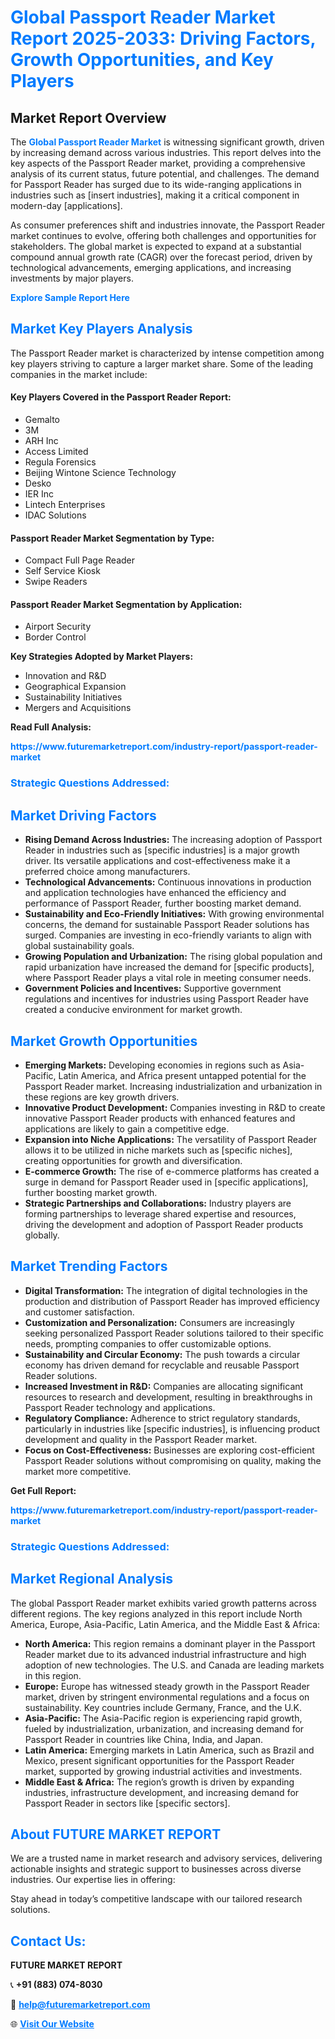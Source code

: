 <h1 style="color: #007BFF;">Global Passport Reader Market Report 2025-2033: Driving Factors, Growth Opportunities, and Key Players</h1>

<section id="overview">
<h2>Market Report Overview</h2>
<p>The <a href="https://www.futuremarketreport.com/industry-report/passport-reader-market" style="color: #007BFF; text-decoration: none;"><strong>Global Passport Reader Market</strong></a> is witnessing significant growth, driven by increasing demand across various industries. This report delves into the key aspects of the Passport Reader market, providing a comprehensive analysis of its current status, future potential, and challenges. The demand for Passport Reader has surged due to its wide-ranging applications in industries such as [insert industries], making it a critical component in modern-day [applications].</p>
<p>As consumer preferences shift and industries innovate, the Passport Reader market continues to evolve, offering both challenges and opportunities for stakeholders. The global market is expected to expand at a substantial compound annual growth rate (CAGR) over the forecast period, driven by technological advancements, emerging applications, and increasing investments by major players.</p>
</section>

<section id="overview">
<p><a href="https://www.futuremarketreport.com/request-sample/reportId=63812" style="color: #007BFF; text-decoration: none;"><strong>Explore Sample Report Here</strong></a></p>
</section>

<section id="key-players">
<h2 style="color: #007BFF;">Market Key Players Analysis</h2>
<p>The Passport Reader market is characterized by intense competition among key players striving to capture a larger market share. Some of the leading companies in the market include:</p>
<h4>Key Players Covered in the Passport Reader Report:</h4>
<ul><li>Gemalto</li><li>3M</li><li>ARH Inc</li><li>Access Limited</li><li>Regula Forensics</li><li>Beijing Wintone Science Technology</li><li>Desko</li><li>IER Inc</li><li>Lintech Enterprises</li><li>IDAC Solutions</li></ul>
<h4>Passport Reader Market Segmentation by Type:</h4>
<ul><li>Compact Full Page Reader</li><li>Self Service Kiosk</li><li>Swipe Readers</li></ul>

<h4>Passport Reader Market Segmentation by Application:</h4>
<ul><li>Airport Security</li><li>Border Control</li></ul>
<p><strong>Key Strategies Adopted by Market Players:</strong></p>
<ul>
<li>Innovation and R&D</li>
<li>Geographical Expansion</li>
<li>Sustainability Initiatives</li>
<li>Mergers and Acquisitions</li>
</ul>
</section>

<section>
<p><strong>Read Full Analysis: </strong></p><a href="https://www.futuremarketreport.com/industry-report/passport-reader-market" style="color: #007BFF; text-decoration: none;"><strong>https://www.futuremarketreport.com/industry-report/passport-reader-market</strong></a>
<h3 style="color: #007BFF;">Strategic Questions Addressed:</h3>
</section>

<section id="driving-factors">
<h2 style="color: #007BFF;">Market Driving Factors</h2>
<ul>
<li><strong>Rising Demand Across Industries:</strong> The increasing adoption of Passport Reader in industries such as [specific industries] is a major growth driver. Its versatile applications and cost-effectiveness make it a preferred choice among manufacturers.</li>
<li><strong>Technological Advancements:</strong> Continuous innovations in production and application technologies have enhanced the efficiency and performance of Passport Reader, further boosting market demand.</li>
<li><strong>Sustainability and Eco-Friendly Initiatives:</strong> With growing environmental concerns, the demand for sustainable Passport Reader solutions has surged. Companies are investing in eco-friendly variants to align with global sustainability goals.</li>
<li><strong>Growing Population and Urbanization:</strong> The rising global population and rapid urbanization have increased the demand for [specific products], where Passport Reader plays a vital role in meeting consumer needs.</li>
<li><strong>Government Policies and Incentives:</strong> Supportive government regulations and incentives for industries using Passport Reader have created a conducive environment for market growth.</li>
</ul>
</section>

<section id="growth-opportunities">
<h2 style="color: #007BFF;">Market Growth Opportunities</h2>
<ul>
<li><strong>Emerging Markets:</strong> Developing economies in regions such as Asia-Pacific, Latin America, and Africa present untapped potential for the Passport Reader market. Increasing industrialization and urbanization in these regions are key growth drivers.</li>
<li><strong>Innovative Product Development:</strong> Companies investing in R&D to create innovative Passport Reader products with enhanced features and applications are likely to gain a competitive edge.</li>
<li><strong>Expansion into Niche Applications:</strong> The versatility of Passport Reader allows it to be utilized in niche markets such as [specific niches], creating opportunities for growth and diversification.</li>
<li><strong>E-commerce Growth:</strong> The rise of e-commerce platforms has created a surge in demand for Passport Reader used in [specific applications], further boosting market growth.</li>
<li><strong>Strategic Partnerships and Collaborations:</strong> Industry players are forming partnerships to leverage shared expertise and resources, driving the development and adoption of Passport Reader products globally.</li>
</ul>
</section>

<section id="trending-factors">
<h2 style="color: #007BFF;">Market Trending Factors</h2>
<ul>
<li><strong>Digital Transformation:</strong> The integration of digital technologies in the production and distribution of Passport Reader has improved efficiency and customer satisfaction.</li>
<li><strong>Customization and Personalization:</strong> Consumers are increasingly seeking personalized Passport Reader solutions tailored to their specific needs, prompting companies to offer customizable options.</li>
<li><strong>Sustainability and Circular Economy:</strong> The push towards a circular economy has driven demand for recyclable and reusable Passport Reader solutions.</li>
<li><strong>Increased Investment in R&D:</strong> Companies are allocating significant resources to research and development, resulting in breakthroughs in Passport Reader technology and applications.</li>
<li><strong>Regulatory Compliance:</strong> Adherence to strict regulatory standards, particularly in industries like [specific industries], is influencing product development and quality in the Passport Reader market.</li>
<li><strong>Focus on Cost-Effectiveness:</strong> Businesses are exploring cost-efficient Passport Reader solutions without compromising on quality, making the market more competitive.</li>
</ul>
</section>

<section>
<p><strong>Get Full Report: </strong></p><a href="https://www.futuremarketreport.com/industry-report/passport-reader-market" style="color: #007BFF; text-decoration: none;"><strong>https://www.futuremarketreport.com/industry-report/passport-reader-market</strong></a>
<h3 style="color: #007BFF;">Strategic Questions Addressed:</h3>
</section>


<section id="regional-analysis">
<h2 style="color: #007BFF;">Market Regional Analysis</h2>
<p>The global Passport Reader market exhibits varied growth patterns across different regions. The key regions analyzed in this report include North America, Europe, Asia-Pacific, Latin America, and the Middle East & Africa:</p>
<ul>
<li><strong>North America:</strong> This region remains a dominant player in the Passport Reader market due to its advanced industrial infrastructure and high adoption of new technologies. The U.S. and Canada are leading markets in this region.</li>
<li><strong>Europe:</strong> Europe has witnessed steady growth in the Passport Reader market, driven by stringent environmental regulations and a focus on sustainability. Key countries include Germany, France, and the U.K.</li>
<li><strong>Asia-Pacific:</strong> The Asia-Pacific region is experiencing rapid growth, fueled by industrialization, urbanization, and increasing demand for Passport Reader in countries like China, India, and Japan.</li>
<li><strong>Latin America:</strong> Emerging markets in Latin America, such as Brazil and Mexico, present significant opportunities for the Passport Reader market, supported by growing industrial activities and investments.</li>
<li><strong>Middle East & Africa:</strong> The region’s growth is driven by expanding industries, infrastructure development, and increasing demand for Passport Reader in sectors like [specific sectors].</li>
</ul>
</section>

<footer>
<h2 style="color: #007BFF;">About FUTURE MARKET REPORT</h2>
<p>We are a trusted name in market research and advisory services, delivering actionable insights and strategic support to businesses across diverse industries. Our expertise lies in offering:</p>

<p>Stay ahead in today’s competitive landscape with our tailored research solutions.</p>

<h2 style="color: #007BFF;">Contact Us:</h2>
<p><strong>FUTURE MARKET REPORT</strong></p>
<p>📞 <strong>+91 (883) 074-8030</strong></p>
<p>📧 <strong><a href="mailto:help@futuremarketreport.com" style="color: #007BFF;">help@futuremarketreport.com</a></strong></p>
<p>🌐 <strong><a href="https://www.futuremarketreport.com/" style="color: #007BFF;">Visit Our Website</a></strong></p>
</footer>